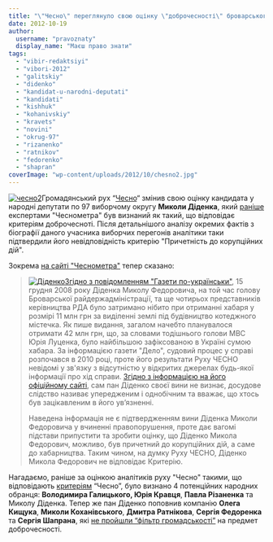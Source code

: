 ```yaml
---
title: "\"Чесно\" переглянуло свою оцінку \"доброчесності\" броварського кандидата Діденка"
date: 2012-10-19
author: 
  username: "pravoznaty"
  display_name: "Маєш право знати"
tags: 
  - "vibir-redaktsiyi"
  - "vibori-2012"
  - "galitskiy"
  - "didenko"
  - "kandidat-u-narodni-deputati"
  - "kandidati"
  - "kishhuk"
  - "kohanivskiy"
  - "kravets"
  - "novini"
  - "okrug-97"
  - "rizanenko"
  - "ratnikov"
  - "fedorenko"
  - "shapran"
coverImage: "wp-content/uploads/2012/10/chesno2.jpg"
---
```


[![](https://mpz.brovary.org/wp-content/uploads/2012/10/chesno2.jpg "чесно2")](https://mpz.brovary.org/wp-content/uploads/2012/10/chesno2.jpg)Громадянський рух “[Чесно](http://www.chesno.org)“ змінив свою оцінку кандидата у народні депутати по 97 виборчому округу **Миколи Діденка**, який [раніше](https://mpz.brovary.org/chesnometr-viznachiv-hto-z-kandidativ-u-97-okruzi-vidpovidaye-kriteriyam-dobrochesnosti/) експертами "Чеснометра" був визнаний як такий, що відповідає критеріям доброчесноті. Після детальнішого аналізу окремих фактів з біографії даного учасника виборчих перегонів аналітики таки підтвердили його невідповідність критерію "Причетність до корупційних дій".

Зокрема [на сайті "Чеснометра"](http://www.chesno.org/meter/person/1657/) тепер сказано:

> [![](https://mpz.brovary.org/wp-content/uploads/2012/10/483091_318032494971670_1108884114_n.jpg "Діденко")](https://mpz.brovary.org/wp-content/uploads/2012/10/483091_318032494971670_1108884114_n.jpg)[Згідно з повідомленням "Газети по-українськи"](https://gazeta.ua/ru/post/274752), 15 грудня 2008 року Діденка Миколу Федоровича, на той час голову Броварської райдержадміністрації, та ще чотирьох представників керівництва РДА було затримано нібито при отриманні хабаря у розмірі 11 млн грн за виділенні землі під будівництво котеджного містечка. Як пише видання, загалом начебто планувалося отримати 42 млн грн, що, за словами тодішнього голови МВС Юрія Луценка, було найбільшою зафіксованою в Україні сумою хабара. За інформацією газети "Дело", судовий процес у справі розпочався в 2010 році, проте його результати Руху ЧЕСНО невідомі у зв'язку з відсутністю у відкритих джерелах будь-якої інформації про хід справи. [Згідно з інформацією на його офіційному сайті](http://www.didenko.kiev.ua/index.php?option=com_content&view=article&id=7&Itemid=17), сам пан Діденко своєї вини не визнає, досудове слідство називає упередженим і однобічним та вважає, що хтось був зацікавленим в його ув’язненні.
> 
> Наведена інформація не є підтвердженням вини Діденка Миколи Федоровича у вчиненні правопорушення, проте дає вагомі підстави припустити та зробити оцінку, що Діденко Микола Федорович, можливо, був причетний до корупційних дій, а саме до хабарництва. Таким чином, на думку Руху ЧЕСНО, Діденко Микола Федорович не відповідає Критерію.

Нагадаємо, раніше за оцінкою аналітиків руху "Чесно" такими, що відповідають [критеріям](http://www.chesno.org/criteria/) “Чесно”, було визнано 4 потенційних народних обранця: **Володимира Галицького, Юрія Кравця**, **Павла Різаненка** та Миколу Діденка. Тепер же пан Діденко поповнив компанію **Олега Кищука**, **Миколи Коханівського**, **Дмитра Ратнікова**, **Сергія Федоренка** та **Сергія Шапрана**, які [не пройшли “фільтр громадськості”](https://mpz.brovary.org/chesnometr-viznachiv-hto-z-kandidativ-u-97-okruzi-vidpovidaye-kriteriyam-dobrochesnosti/) на предмет доброчесності.
